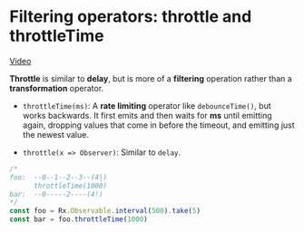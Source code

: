 # Filtering operators: throttle and throttleTime
[Video](https://egghead.io/lessons/rxjs-filtering-operators-throttle-and-throttletime)

**Throttle** is similar to **delay**, but is more of a **filtering** operation rather than a **transformation** operator.

- ``throttleTime(ms)``: A **rate limiting** operator like ``debounceTime()``, but works backwards. It first emits and then waits for **ms** until emitting again, dropping values that come in before the timeout, and emitting just the newest value.

- ``throttle(x => Observer)``: Similar to ``delay``.

```js
/*
foo:  --0--1--2--3--(4|)
      throttleTime(1000)
bar:  --0-----2----(4!)
*/
const foo = Rx.Observable.interval(500).take(5)
const bar = foo.throttleTime(1000)
```
